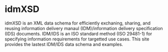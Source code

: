 # idmXSD

idmXSD is an XML data schema for efficiently exchaning, sharing, and reusing information delivery manaul (IDM)/information delivery specification (IDS) documents. IDM/IDS is an ISO standard method (ISO 29481-1) for specifying information requirements for targetted use cases. This site provides the lastest IDM/IDS data schema and examples.
